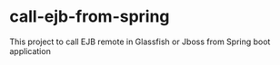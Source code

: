 # call-ejb-from-spring
This project to call EJB remote in Glassfish or Jboss from Spring boot application
